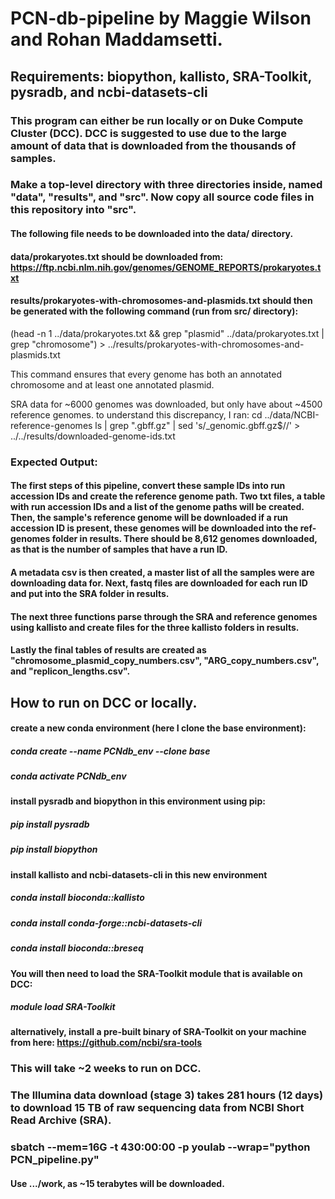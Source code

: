 # PCN-db-pipeline by Maggie Wilson and Rohan Maddamsetti.
## Requirements: biopython, kallisto, SRA-Toolkit, pysradb, and ncbi-datasets-cli

### This program can either be run locally or on Duke Compute Cluster (DCC). DCC is suggested to use due to the large amount of data that is downloaded from the thousands of samples. 

### Make a top-level directory with three directories inside, named "data", "results", and "src". Now copy all source code files in this repository into "src".

#### The following file needs to be downloaded into the data/ directory.
#### data/prokaryotes.txt should be downloaded from: https://ftp.ncbi.nlm.nih.gov/genomes/GENOME_REPORTS/prokaryotes.txt

#### results/prokaryotes-with-chromosomes-and-plasmids.txt should then be generated with the following command (run from src/ directory):
(head -n 1 ../data/prokaryotes.txt && grep "plasmid" ../data/prokaryotes.txt | grep "chromosome") > ../results/prokaryotes-with-chromosomes-and-plasmids.txt  

This command ensures that every genome has both an annotated chromosome and at least one annotated plasmid.

SRA data for ~6000 genomes was downloaded, but only have about ~4500 reference genomes. to understand this discrepancy, I ran:
cd ../data/NCBI-reference-genomes
ls | grep ".gbff.gz" | sed 's/_genomic.gbff.gz$//' > ../../results/downloaded-genome-ids.txt


### Expected Output:
#### The first steps of this pipeline, convert these sample IDs into run accession IDs and create the reference genome path. Two txt files, a table with run accession IDs and a list of the genome paths  will be created. Then, the sample's reference genome will be downloaded if a run accession ID is present, these genomes will be downloaded into the ref-genomes folder in results. There should be 8,612 genomes downloaded, as that is the number of samples that have a run ID.
#### A metadata csv is then created, a master list of all the samples were are downloading data for. Next, fastq files are downloaded for each run ID and put into the SRA folder in results.
#### The next three functions parse through the SRA and reference genomes using kallisto and create files for the three kallisto folders in results.
#### Lastly the final tables of results are created as "chromosome_plasmid_copy_numbers.csv", "ARG_copy_numbers.csv", and "replicon_lengths.csv".

## How to run on DCC or locally.
#### create a new conda environment (here I clone the base environment):
##### conda create --name PCNdb_env --clone base
##### conda activate PCNdb_env
#### install pysradb and biopython in this environment using pip:
##### pip install pysradb
##### pip install biopython
#### install kallisto and ncbi-datasets-cli in this new environment
##### conda install bioconda::kallisto
##### conda install conda-forge::ncbi-datasets-cli
##### conda install bioconda::breseq


#### You will then need to load the SRA-Toolkit module that is available on DCC:
##### module load SRA-Toolkit
#### alternatively, install a pre-built binary of SRA-Toolkit on your machine from here: https://github.com/ncbi/sra-tools

### This will take ~2 weeks to run on DCC.

### The Illumina data download (stage 3) takes 281 hours (12 days) to download 15 TB of raw sequencing data from NCBI Short Read Archive (SRA).  

### sbatch --mem=16G -t 430:00:00 -p youlab --wrap="python PCN_pipeline.py"
#### Use .../work, as ~15 terabytes will be downloaded.
